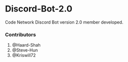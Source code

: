 # Discord-Bot-2.0

Code Network Discord Bot version 2.0 member developed.



### Contributors
1. @Haard-Shah
2. @Steve-Hun
3. @Kriswill72

